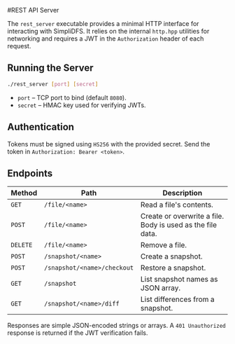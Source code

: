 #REST API Server

The `rest_server` executable provides a minimal HTTP interface for interacting with
SimpliDFS.  It relies on the internal `http.hpp` utilities for networking and requires a JWT in the
`Authorization` header of each request.

## Running the Server

```sh
./rest_server [port] [secret]
```
- `port` – TCP port to bind (default `8080`).
- `secret` – HMAC key used for verifying JWTs.

## Authentication

Tokens must be signed using `HS256` with the provided secret. Send the token in
`Authorization: Bearer <token>`.

## Endpoints

| Method | Path                         | Description                         |
|-------|------------------------------|-------------------------------------|
| `GET` | `/file/<name>`               | Read a file's contents.             |
| `POST`| `/file/<name>`               | Create or overwrite a file. Body is used as the file data. |
| `DELETE` | `/file/<name>`            | Remove a file.                      |
| `POST`| `/snapshot/<name>`           | Create a snapshot.                  |
| `POST`| `/snapshot/<name>/checkout`  | Restore a snapshot.                 |
| `GET` | `/snapshot`                  | List snapshot names as JSON array.  |
| `GET` | `/snapshot/<name>/diff`      | List differences from a snapshot.   |

Responses are simple JSON-encoded strings or arrays. A `401 Unauthorized`
response is returned if the JWT verification fails.
